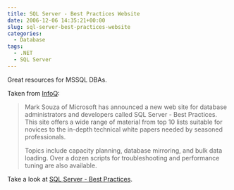 ```yaml
---
title: SQL Server - Best Practices Website
date: 2006-12-06 14:35:21+00:00
slug: sql-server-best-practices-website
categories:
  - Database
tags:
  - .NET
  - SQL Server
---
```


Great resources for MSSQL DBAs.

Taken from [InfoQ](http://www.infoq.com/news/2006/12/SQL-Server-Best-Practices):


> Mark Souza of Microsoft has announced a new web site for database administrators and developers called SQL Server - Best Practices. This site offers a wide range of material from top 10 lists suitable for novices to the in-depth technical white papers needed by seasoned professionals.
>
> Topics include capacity planning, database mirroring, and bulk data loading. Over a dozen scripts for troubleshooting and performance tuning are also available.

Take a look at [SQL Server - Best Practices](http://www.microsoft.com/technet/prodtechnol/sql/bestpractice/default.mspx).
